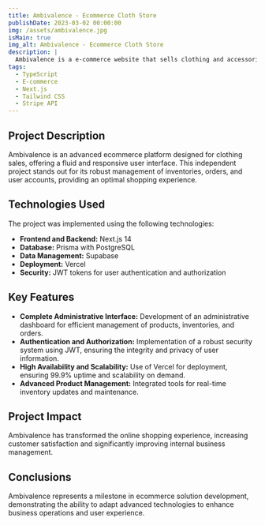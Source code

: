 ```yaml
---
title: Ambivalence - Ecommerce Cloth Store
publishDate: 2023-03-02 00:00:00
img: /assets/ambivalence.jpg
isMain: true
img_alt: Ambivalence - Ecommerce Cloth Store 
description: |
  Ambivalence is a e-commerce website that sells clothing and accessories. The project was developed with the goal of providing a user-friendly and intuitive shopping experience, with a focus on speed and efficiency.
tags:
  - TypeScript
  - E-commerce
  - Next.js
  - Tailwind CSS
  - Stripe API
---
```

## Project Description
Ambivalence is an advanced ecommerce platform designed for clothing sales, offering a fluid and responsive user interface. This independent project stands out for its robust management of inventories, orders, and user accounts, providing an optimal shopping experience.

## Technologies Used
The project was implemented using the following technologies:
- **Frontend and Backend:** Next.js 14
- **Database:** Prisma with PostgreSQL
- **Data Management:** Supabase
- **Deployment:** Vercel
- **Security:** JWT tokens for user authentication and authorization

## Key Features
- **Complete Administrative Interface:** Development of an administrative dashboard for efficient management of products, inventories, and orders.
- **Authentication and Authorization:** Implementation of a robust security system using JWT, ensuring the integrity and privacy of user information.
- **High Availability and Scalability:** Use of Vercel for deployment, ensuring 99.9% uptime and scalability on demand.
- **Advanced Product Management:** Integrated tools for real-time inventory updates and maintenance.

## Project Impact
Ambivalence has transformed the online shopping experience, increasing customer satisfaction and significantly improving internal business management.

## Conclusions
Ambivalence represents a milestone in ecommerce solution development, demonstrating the ability to adapt advanced technologies to enhance business operations and user experience.
